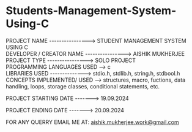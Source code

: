 # Students-Management-System-Using-C

PROJECT NAME ----------------> STUDENT MANAGEMENT SYSTEM USING C       
DEVELOPER / CREATOR NAME  ----------------> AISHIK MUKHERJEE                       
PROJECT TYPE ----------------> SOLO PROJECT                           
PROGRAMMING LANGUAGES USED --> c                                    
LIBRARIES USED --------------> stdio.h, stdlib.h, string.h, stdbool.h  
CONCEPTS IMPLEMENTED/ USED --> structures, macro, fuctions, data handling, loops, storage classes, conditional statements, etc.

PROJECT STARTING DATE -------> 19.09.2024 

PROJECT ENDING DATE -------> 20.09.2024


FOR ANY QUERRY EMAIL ME AT: aishik.mukherjee.work@gmail.com
